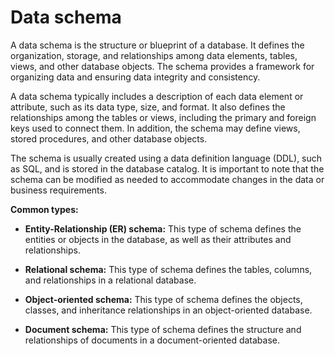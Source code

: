 # Data schema

A data schema is the structure or blueprint of a database. It defines the organization, storage, and relationships among data elements, tables, views, and other database objects. The schema provides a framework for organizing data and ensuring data integrity and consistency.

A data schema typically includes a description of each data element or attribute, such as its data type, size, and format. It also defines the relationships among the tables or views, including the primary and foreign keys used to connect them. In addition, the schema may define views, stored procedures, and other database objects.

The schema is usually created using a data definition language (DDL), such as SQL, and is stored in the database catalog. It is important to note that the schema can be modified as needed to accommodate changes in the data or business requirements.

**Common types:**

* **Entity-Relationship (ER) schema:** This type of schema defines the entities or objects in the database, as well as their attributes and relationships.

* **Relational schema:** This type of schema defines the tables, columns, and relationships in a relational database.

* **Object-oriented schema:** This type of schema defines the objects, classes, and inheritance relationships in an object-oriented database.

* **Document schema:** This type of schema defines the structure and relationships of documents in a document-oriented database.

